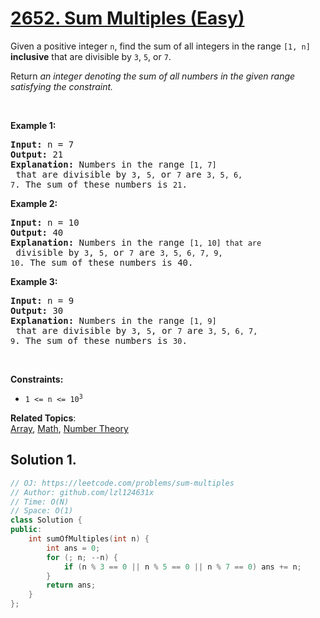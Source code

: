 # [2652. Sum Multiples (Easy)](https://leetcode.com/problems/sum-multiples)

<p>Given a positive integer <code>n</code>, find the sum of all integers in the range <code>[1, n]</code> <strong>inclusive</strong> that are divisible by <code>3</code>, <code>5</code>, or <code>7</code>.</p>
<p>Return <em>an integer denoting the sum of all numbers in the given range satisfying&nbsp;the constraint.</em></p>
<p>&nbsp;</p>
<p><strong class="example">Example 1:</strong></p>
<pre><strong>Input:</strong> n = 7
<strong>Output:</strong> 21
<strong>Explanation:</strong> Numbers in the range <code>[1, 7]</code> that are divisible by <code>3</code>, <code>5,</code> or <code>7 </code>are <code>3, 5, 6, 7</code>. The sum of these numbers is <code>21</code>.
</pre>
<p><strong class="example">Example 2:</strong></p>
<pre><strong>Input:</strong> n = 10
<strong>Output:</strong> 40
<strong>Explanation:</strong> Numbers in the range <code>[1, 10] that are</code> divisible by <code>3</code>, <code>5,</code> or <code>7</code> are <code>3, 5, 6, 7, 9, 10</code>. The sum of these numbers is 40.
</pre>
<p><strong class="example">Example 3:</strong></p>
<pre><strong>Input:</strong> n = 9
<strong>Output:</strong> 30
<strong>Explanation:</strong> Numbers in the range <code>[1, 9]</code> that are divisible by <code>3</code>, <code>5</code>, or <code>7</code> are <code>3, 5, 6, 7, 9</code>. The sum of these numbers is <code>30</code>.
</pre>
<p>&nbsp;</p>
<p><strong>Constraints:</strong></p>
<ul>
	<li><code>1 &lt;= n &lt;= 10<sup>3</sup></code></li>
</ul>

**Related Topics**:  
[Array](https://leetcode.com/tag/array/), [Math](https://leetcode.com/tag/math/), [Number Theory](https://leetcode.com/tag/number-theory/)

## Solution 1.

```cpp
// OJ: https://leetcode.com/problems/sum-multiples
// Author: github.com/lzl124631x
// Time: O(N)
// Space: O(1)
class Solution {
public:
    int sumOfMultiples(int n) {
        int ans = 0;
        for (; n; --n) {
            if (n % 3 == 0 || n % 5 == 0 || n % 7 == 0) ans += n;
        }
        return ans;
    }
};
```